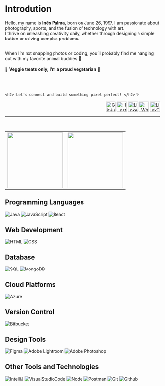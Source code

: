 <h1>Introdution</h1>
<p> Hello, my name is <b>Inês Palma</b>, born on June 26, 1997. I am passionate about photography, sports, and the fusion of technology with art.<br>
I thrive on unleashing creativity daily, whether through designing a simple button or solving complex problems.</p><br>
When I’m not snapping photos or coding, you’ll probably find me hanging out with my favorite animal buddies 🐾<br><br>
🥦 <b>Veggie treats only, I’m a proud vegetarian</b> 🥦 <br><br>
<br><br>

`<h2> Let's connect and build something pixel perfect! </h2>` :sparkles:

<!-- Social Media Links -->
<p align="right">
  <img height="32" width="32" src="https://img.icons8.com/?size=100&id=12599&format=png&color=FFFFFF" alt="GitHub" onclick="window.open('https://github.com/inespalma', '_blank');"/> 
  <img height="32" width="32" src="https://img.icons8.com/?size=100&id=RhYNENh5cxlS&format=png&color=FFFFFF" alt="Instagram" onclick="window.open('https://www.instagram.com/palma_oneshot', '_blank');"/>
  <img height="32" width="32" src="https://img.icons8.com/?size=100&id=8808&format=png&color=FFFFFF" alt="LinkedIn" onclick="window.open('https://www.linkedin.com/in/inespalmasp/', '_blank');"/>
  <img height="32" width="32" src="https://img.icons8.com/?size=100&id=16733&format=png&color=FFFFFF" alt="Whatsapp" onclick="window.open('https://wa.me/+351929184441', '_blank');"/>
  <img height="32" width="32" src="https://img.icons8.com/?size=100&id=x03G5TG9OoEO&format=png&color=000000" alt="LinkTree" onclick="window.open('https://linktr.ee/Ines_Palma', '_blank');"/>
</p>

---

<br>
<div align="center">
  <table>
    <tr>
      <td>
        <a href="https://inespalma">
          <img height="180em" src="https://github-readme-stats.vercel.app/api?username=inespalma&show_icons=true&theme=codeSTACKr&include_all_commits=true&count_private=true"/>
        </a>
      </td>
      <td>
        <img height="180em" src="https://github-readme-stats.vercel.app/api/top-langs/?username=inespalma&layout=compact&langs_count=7&theme=codeSTACKr"/>
      </td>
    </tr>
  </table>
</div>


<!-- Programming Languages -->
<h2 align="left">Programming Languages</h2>

![Java](https://img.icons8.com/?size=42&id=Pd2x9GWu9ovX&format=png&color=000000)
![JavaScript](https://img.icons8.com/?size=42&id=108784&format=png&color=FFFFFF)
![React](https://img.icons8.com/?size=42&id=122637&format=png&color=61DBFB)

<!-- Web Development -->
<h2 align="left">Web Development</h2>

![HTML](https://img.icons8.com/?size=42&id=20909&format=png&color=000000)
![CSS](https://img.icons8.com/?size=42&id=21278&format=png&color=000000)

<!-- Database -->
<h2 align="left">Database</h2>

![SQL](https://img.icons8.com/?size=42&id=39855&format=png&color=FFFFFF)
![MongoDB](https://img.icons8.com/color/48/mongo-db.png)

<!-- Cloud Platforms -->
<h2 align="left">Cloud Platforms</h2>

![Azure](https://img.icons8.com/?size=42&id=S4wbdK79E23a&format=png&color=000000)

<!--Version Control -->
<h2 align="left">Version Control</h2>

![Bitbucket](https://img.icons8.com/?size=42&id=iZTo5EQZtLKm&format=png&color=000000)

<!--Design Tools -->
<h2 align="left">Design Tools</h2>

![Figma](https://img.icons8.com/?size=42&id=zfHRZ6i1Wg0U&format=png&color=000000)
![Adobe Lightroom](https://img.icons8.com/?size=42&id=19313&format=png&color=000000)
![Adobe Photoshop](https://img.icons8.com/?size=42&id=13677&format=png&color=000000)

<!-- Other Tools and Technologies -->
<h2 align="left">Other Tools and Technologies</h2>

![IntelliJ](https://img.icons8.com/?size=42&id=61466&format=png&color=000000)
![VisualStudioCode](https://img.icons8.com/?size=42&id=9OGIyU8hrxW5&format=png&color=000000)
![Node](https://img.icons8.com/?size=42&id=54087&format=png&color=000000)
![Postman](https://img.icons8.com/external-tal-revivo-color-tal-revivo/42/external-postman-is-the-only-complete-api-development-environment-logo-color-tal-revivo.png)
![Git](https://img.icons8.com/?size=42&id=20906&format=png&color=000000)
![Github](https://img.icons8.com/?size=42&id=SzgQDfObXUbA&format=png&color=000000)

